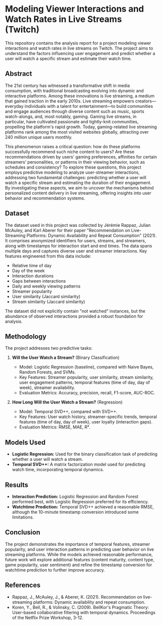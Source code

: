 # Modeling Viewer Interactions and Watch Rates in Live Streams (Twitch)

This repository contains the analysis report for a project modeling viewer interactions and watch rates in live streams on Twitch. The project aims to understand the factors influencing user engagement and predict whether a user will watch a specific stream and estimate their watch time.

## Abstract

The 21st century has witnessed a transformative shift in media consumption, with traditional broadcasting evolving into dynamic and interactive platforms. Among these innovations is live streaming, a medium that gained traction in the early 2010s. Live streaming empowers creators—everyday individuals with a talent for entertainment—to build communities and engage audiences through diverse content such as music, sports watch-alongs, and, most notably, gaming. Gaming live streams, in particular, have cultivated passionate and tightly-knit communities, propelling the platform's rapid growth. Today, gaming-related live streaming platforms rank among the most visited websites globally, attracting over 240 million unique users monthly.

This phenomenon raises a critical question: how do these platforms successfully recommend such niche content to users? Are these recommendations driven by users' gaming preferences, affinities for certain streamers’ personalities, or patterns in their viewing behavior, such as schedules and consistency? To explore these questions, this project employs predictive modeling to analyze user-streamer interactions, addressing two fundamental challenges: predicting whether a user will watch a specific stream and estimating the duration of their engagement. By investigating these aspects, we aim to uncover the mechanisms behind personalized content delivery in live streaming, offering insights into user behavior and recommendation systems.

## Dataset

The dataset used in this project was collected by Jérémie Rappaz, Julian McAuley, and Karl Aberer for their paper "Recommendation on Live-Streaming Platforms: Dynamic Availability and Repeat Consumption" (2021).  It comprises anonymized identifiers for users, streams, and streamers, along with timestamps for interaction start and end times.  The data spans multiple days and captures diverse user and streamer interactions.  Key features engineered from this data include:

*   Relative time of day
*   Day of the week
*   Interaction durations
*   Gaps between interactions
*   Daily and weekly viewing patterns
*   Streamer popularity
*   User similarity (Jaccard similarity)
*   Stream similarity (Jaccard similarity)

The dataset did not explicitly contain "not watched" instances, but the abundance of observed interactions provided a robust foundation for analysis.

## Methodology

The project addresses two predictive tasks:

1.  **Will the User Watch a Stream?** (Binary Classification)
    *   Model: Logistic Regression (baseline), compared with Naive Bayes, Random Forests, and SVMs.
    *   Key Features: Streamer popularity, user similarity, stream similarity, user engagement patterns, temporal features (time of day, day of week), streamer availability.
    *   Evaluation Metrics: Accuracy, precision, recall, F1-score, AUC-ROC.

2.  **How Long Will the User Watch a Stream?** (Regression)
    *   Model: Temporal SVD++, compared with SVD++.
    *   Key Features: User watch history, streamer-specific trends, temporal features (time of day, day of week), user loyalty (interaction gaps).
    *   Evaluation Metrics: RMSE, MAE, R².

## Models Used

*   **Logistic Regression:**  Used for the binary classification task of predicting whether a user will watch a stream.
*   **Temporal SVD++:** A matrix factorization model used for predicting watch time, incorporating temporal dynamics.

## Results

*   **Interaction Prediction:** Logistic Regression and Random Forest performed best, with Logistic Regression preferred for its efficiency.
*   **Watchtime Prediction:** Temporal SVD++ achieved a reasonable RMSE, although the 10-minute timestamp conversion introduced some limitations.

## Conclusion

The project demonstrates the importance of temporal features, streamer popularity, and user interaction patterns in predicting user behavior on live streaming platforms.  While the models achieved reasonable performance, future work will explore additional features (content maturity, content type, game popularity, user sentiment) and refine the timestamp conversion for watchtime prediction to further improve accuracy.

## References

*   Rappaz, J., McAuley, J., & Aberer, K. (2021). Recommendation on live-streaming platforms: Dynamic availability and repeat consumption.
*   Koren, Y., Bell, R., & Volinsky, C. (2009). BellKor's Pragmatic Theory: User-based collaborative filtering with temporal dynamics. Proceedings of the Netflix Prize Workshop, 3-12.
